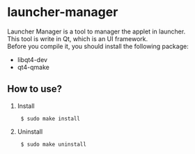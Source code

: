 launcher-manager
================

Launcher Manager is a tool to manager the applet in launcher.  
This tool is write in Qt, which is an UI framework.  
Before you compile it, you should install the following package:  

* libqt4-dev
* qt4-qmake

How to use?
----------

1. Install

        $ sudo make install

2. Uninstall

        $ sudo make uninstall

